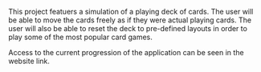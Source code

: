 <!-- We are planning on building a web application to simulate a deck of cards. This application will allow users to have a deck of cards for any purpose that they have in mind. The application will allow users to play specific card games or play their own games. This web application will allow users to use our deck of cards in both a sandbox mode, where the user can control the cards however the user seems fit, as well as choosing a pre-existing gamemode where we have hardcoded the logic of a traditional card game ourselves. This will operate as a standalone web application, although it could have the potential to become a multiplayer game in the future. We think that this project will be very beneficial for us to learn and be useful for us and for others to use on the internet. We plan on using the most up to date technologies involving web applications. From our current assumptions, we will most likely use something along the lines of JavaScript, possibly React due to its high level of reusability and the focus React has on the idea of components. We also plan on using GitHub to allow us to collaborate efficiently and to practice a professional tool that we will most likely use in the future when we become professional software engineers ourselves. This project is also a beneficial choice for us because we realize that in terms of user stories, the amount of user stories is not predefined and we can continue to create them based on the needs required by the class. -->
This project featuers a simulation of a playing deck of cards. The user will be able to move the cards freely as if they were actual playing cards. The user will also be able to reset the deck to pre-defined layouts in order to play some of the most popular card games.

Access to the current progression of the application can be seen in the website link.
